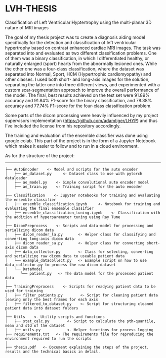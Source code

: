 # LVH-THESIS
Classification of Left Ventricular Hyptertrophy using the multi-planar 3D nature of MRI images

The goal of my thesis project was to create a diagnosis aiding model specifically for the
detection and classification of left ventricular hypertrophy based on contrast enhanced
cardiac MRI images. The task was separated into and evaluated as two different classification
problems. One of them was a binary classification, in which I differentiated healthy,
or naturally enlarged (sport) hearts from the abnormally lesioned ones. While the other
one was a four-class classification, where the dataset was separated into Normal, Sport,
HCM (Hypertrophic cardiomyopathy) and other classes. I used both short- and long-axis
images for the solution, separating the latter one into three different views, and experimented
with a custom scar-segmentation approach to improve the overall performance of
the model.
The final, best results achieved on the test set were 91.89% accuracy and 91.84% F1-score
for the binary classification, and 78.38% accuracy and 77.74% F1-score for the four-class
classification problem.

Some parts of the dicom processing were heavily influenced by my project supervisors implementation (https://github.com/adamtiger/LHYP) and thus I've included the license from his repository accordingly.

The training and evaluation of the ensemble classifier was done using google colab. This part of the project is in the form of a Jupyter Notebook which makes it easier to follow and to run in a cloud environment.

As for the structure of the project:

------------
    ├── AutoEncoder    <- Model and scripts for the auto encoder
    │   ├── ae_dataset.py     <- Dataset class to use with pytorch dataloader
    │   ├── ae_model.py    <- Simple convolutional auto encoder model
    │   ├── ae_train.py    <- Training script for the auto encoder
    │
    ├── Classification    <- Jupyter notebooks for training and evaluating the ensemble classifier
    │   ├── ensemble_classification.ipynb     <- Notebook for training and evaluating the final ensemble classifier
    │   ├── ensemble_classification_tuning.ipynb    <- Classification with the addition of hyperparameter tuning using Ray Tune
    │
    ├── DicomPreprocess    <- Scripts and data-model for processing and serializing dicom data
    │   ├── dicom_reader_la.py       <- Helper class for classifying and converting long-axis dicom data
    │   ├── dicom_reader_sa.py       <- Helper class for converting short-axis dicom data
    │   ├── data_collector.py        <- Class for selecting, converting and serializing raw dicom data to useable patient data
    │   └── example_datacollect.py   <- Example script on how to use data_collector.py to process the raw dicom dataset
    │   └── DataModel 
    │      └── patient.py   <- The data model for the processed patient data
    │
    ├── TrainingPreprocess    <- Scripts for readying patient data to be used for training
    │   ├── filter_patients.py        <- Script for cleaning patient data leaving only the best frames for each axis
    │   ├── filtered_to_dataset.py    <- Script for structuring cleaned patient data into dataset folders
    │
    ├── Utils    <- Utility scripts and functions
    │   ├── stat_calc.py        <- Script to calculate the pth-quantile, mean and std of the dataset
    │   ├── utils.py            <- Helper functions for process logging
    ├── requirements.txt   <- The requirements file for reproducing the environment required to run the scripts
    │                       
    ├── thesis.pdf   <- Document explaining the steps of the project, results and the technical basics in detail. 
